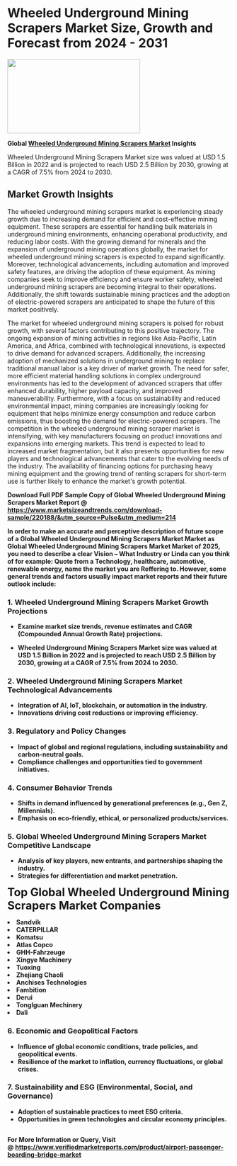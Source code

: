 <H1>Wheeled Underground Mining Scrapers Market Size, Growth and Forecast from 2024 - 2031</H1><img class="aligncenter size-medium wp-image-584254" src="https://thirdeyenews.in/wp-content/uploads/2024/09/Global-Market-Research-300x168.jpeg" alt="" width="300" height="168" /><p><strong>Global&nbsp;<a href="https://www.marketsizeandtrends.com/download-sample/220188/&amp;utm_source=Pulse&amp;utm_medium=214">Wheeled Underground Mining Scrapers Market</a> Insights</strong></p><p>Wheeled Underground Mining Scrapers Market size was valued at USD 1.5 Billion in 2022 and is projected to reach USD 2.5 Billion by 2030, growing at a CAGR of 7.5% from 2024 to 2030.</p><p><h2>Market Growth Insights</h2> <p>The wheeled underground mining scrapers market is experiencing steady growth due to increasing demand for efficient and cost-effective mining equipment. These scrapers are essential for handling bulk materials in underground mining environments, enhancing operational productivity, and reducing labor costs. With the growing demand for minerals and the expansion of underground mining operations globally, the market for wheeled underground mining scrapers is expected to expand significantly. Moreover, technological advancements, including automation and improved safety features, are driving the adoption of these equipment. As mining companies seek to improve efficiency and ensure worker safety, wheeled underground mining scrapers are becoming integral to their operations. Additionally, the shift towards sustainable mining practices and the adoption of electric-powered scrapers are anticipated to shape the future of this market positively.</p> <p><strong></strong></p> <p>The market for wheeled underground mining scrapers is poised for robust growth, with several factors contributing to this positive trajectory. The ongoing expansion of mining activities in regions like Asia-Pacific, Latin America, and Africa, combined with technological innovations, is expected to drive demand for advanced scrapers. Additionally, the increasing adoption of mechanized solutions in underground mining to replace traditional manual labor is a key driver of market growth. The need for safer, more efficient material handling solutions in complex underground environments has led to the development of advanced scrapers that offer enhanced durability, higher payload capacity, and improved maneuverability. Furthermore, with a focus on sustainability and reduced environmental impact, mining companies are increasingly looking for equipment that helps minimize energy consumption and reduce carbon emissions, thus boosting the demand for electric-powered scrapers. The competition in the wheeled underground mining scraper market is intensifying, with key manufacturers focusing on product innovations and expansions into emerging markets. This trend is expected to lead to increased market fragmentation, but it also presents opportunities for new players and technological advancements that cater to the evolving needs of the industry. The availability of financing options for purchasing heavy mining equipment and the growing trend of renting scrapers for short-term use is further likely to enhance the market's growth potential. <p><strong></p><p><span class=""><strong>Download Full PDF Sample Copy of Global Wheeled Underground Mining Scrapers Market Report</strong> @ <a href="https://www.marketsizeandtrends.com/download-sample/220188/&amp;utm_source=Pulse&amp;utm_medium=214" target="_blank">https://www.marketsizeandtrends.com/download-sample/220188/&amp;utm_source=Pulse&amp;utm_medium=214</a></span></p><p>In order to make an accurate and perceptive description of future scope of a Global&nbsp;Wheeled Underground Mining Scrapers Market Market as Global&nbsp;Wheeled Underground Mining Scrapers Market Market of 2025, you need to describe a clear Vision &ndash; What Industry or Linda can you think of for example: Quote from a Technology, healthcare, automotive, renewable energy, name the market you are Reffering to. However, some general trends and factors usually impact market reports and their future outlook include:</p><h3>1.&nbsp;<strong>Wheeled Underground Mining Scrapers Market Growth Projections</strong></h3><ul><li>Examine market size trends, revenue estimates and CAGR (Compounded Annual Growth Rate) projections.</li><li><p>Wheeled Underground Mining Scrapers Market size was valued at USD 1.5 Billion in 2022 and is projected to reach USD 2.5 Billion by 2030, growing at a CAGR of 7.5% from 2024 to 2030.</p></li></ul><h3>2.&nbsp;<strong>Wheeled Underground Mining Scrapers Market Technological Advancements</strong></h3><ul><li>Integration of AI, IoT, blockchain, or automation in the industry.</li><li>Innovations driving cost reductions or improving efficiency.</li></ul><h3>3.&nbsp;<strong>Regulatory and Policy Changes</strong></h3><ul><li>Impact of global and regional regulations, including sustainability and carbon-neutral goals.</li><li>Compliance challenges and opportunities tied to government initiatives.</li></ul><h3>4.&nbsp;<strong>Consumer Behavior Trends</strong></h3><ul><li>Shifts in demand influenced by generational preferences (e.g., Gen Z, Millennials).</li><li>Emphasis on eco-friendly, ethical, or personalized products/services.</li></ul><h3>5.&nbsp;<strong>Global Wheeled Underground Mining Scrapers Market Competitive Landscape</strong></h3><ul><li>Analysis of key players, new entrants, and partnerships shaping the industry.</li><li>Strategies for differentiation and market penetration.</li></ul><p data-pm-slice="1 1 []"><span style="color: inherit; font-family: inherit; font-size: 25px;">Top Global Wheeled Underground Mining Scrapers Market Companies</span></p><div class="" data-test-id=""><p><li>Sandvik</li><li> CATERPILLAR</li><li> Komatsu</li><li> Atlas Copco</li><li> GHH-Fahrzeuge</li><li> Xingye Machinery</li><li> Tuoxing</li><li> Zhejiang Chaoli</li><li> Anchises Technologies</li><li> Fambition</li><li> Derui</li><li> Tonglguan Mechinery</li><li> Dali</li></p></div><h3>6.&nbsp;<strong>Economic and Geopolitical Factors</strong></h3><ul><li>Influence of global economic conditions, trade policies, and geopolitical events.</li><li>Resilience of the market to inflation, currency fluctuations, or global crises.</li></ul><h3>7.&nbsp;<strong>Sustainability and ESG (Environmental, Social, and Governance)</strong></h3><ul><li>Adoption of sustainable practices to meet ESG criteria.</li><li>Opportunities in green technologies and circular economy principles.</li></ul><h2><strong style="font-size: 14px;">For More Information or Query, Visit @&nbsp;</strong><a style="background-color: #ffffff; font-size: 14px;" href="https://www.marketsizeandtrends.com/report/wheeled-underground-mining-scrapers-market/" target="_blank">https://www.verifiedmarketreports.com/product/airport-passenger-boarding-bridge-market</a></h2>
